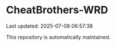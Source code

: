# CheatBrothers-WRD

Last updated: 2025-07-08 06:57:38

This repository is automatically maintained.
